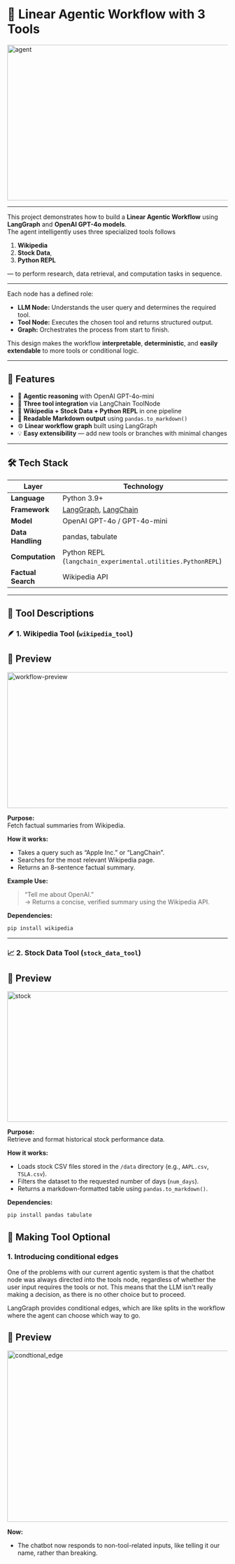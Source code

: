 # 🤖 Linear Agentic Workflow with 3 Tools

<img width="866" height="356" alt="agent" src="https://github.com/user-attachments/assets/3e506067-bee6-46d0-a8fd-91fc90256098" />

---

This project demonstrates how to build a **Linear Agentic Workflow** using **LangGraph** and **OpenAI GPT-4o models**.  
The agent intelligently uses three specialized tools follows

  1) **Wikipedia**
  2) **Stock Data**,
  3) **Python REPL** 
  
  — to perform research, data retrieval, and computation tasks in sequence.

---


Each node has a defined role:
- **LLM Node:** Understands the user query and determines the required tool.
- **Tool Node:** Executes the chosen tool and returns structured output.
- **Graph:** Orchestrates the process from start to finish.

This design makes the workflow **interpretable**, **deterministic**, and **easily extendable** to more tools or conditional logic.

---



## 🚀 Features

- 🧠 **Agentic reasoning** with OpenAI GPT-4o-mini  
- 🧩 **Three tool integration** via LangChain ToolNode  
- 🔗 **Wikipedia + Stock Data + Python REPL** in one pipeline  
- 🧾 **Readable Markdown output** using `pandas.to_markdown()`  
- ⚙️ **Linear workflow graph** built using LangGraph  
- 💡 **Easy extensibility** — add new tools or branches with minimal changes  

---

## 🛠️ Tech Stack

| Layer | Technology |
|-------|-------------|
| **Language** | Python 3.9+ |
| **Framework** | [LangGraph](https://github.com/langchain-ai/langgraph), [LangChain](https://www.langchain.com/) |
| **Model** | OpenAI GPT-4o / GPT-4o-mini |
| **Data Handling** | pandas, tabulate |
| **Computation** | Python REPL (`langchain_experimental.utilities.PythonREPL`) |
| **Factual Search** | Wikipedia API |

---

## 🧩 Tool Descriptions

### 🪶 1. Wikipedia Tool (`wikipedia_tool`)

## 📸 Preview

<img width="1005" height="311" alt="workflow-preview" src="https://github.com/user-attachments/assets/03bdb352-60c9-4381-b821-c00a4be5feb5" />

**Purpose:**  
Fetch factual summaries from Wikipedia.

**How it works:**
- Takes a query such as “Apple Inc.” or “LangChain”.
- Searches for the most relevant Wikipedia page.
- Returns an 8-sentence factual summary.

**Example Use:**
> “Tell me about OpenAI.”  
→ Returns a concise, verified summary using the Wikipedia API.

**Dependencies:**
```bash
pip install wikipedia
```
---

### 📈 2. Stock Data Tool (`stock_data_tool`)

## 📸 Preview

<img width="1037" height="299" alt="stock" src="https://github.com/user-attachments/assets/80eeee34-ad6b-42ad-8c78-79f582bb0226" />

**Purpose:**  
Retrieve and format historical stock performance data.

**How it works:**
- Loads stock CSV files stored in the `/data` directory (e.g., `AAPL.csv`, `TSLA.csv`).
- Filters the dataset to the requested number of days (`num_days`).
- Returns a markdown-formatted table using `pandas.to_markdown()`.

**Dependencies:**  
```bash
pip install pandas tabulate
```

## 🧩 Making Tool Optional

###  1. Introducing conditional edges

One of the problems with our current agentic system is that the chatbot node was always directed into the tools node, regardless of whether the user input requires the tools or not. This means that the LLM isn't really making a decision, as there is no other choice but to proceed.

LangGraph provides conditional edges, which are like splits in the workflow where the agent can choose which way to go.

## 📸 Preview

<img width="1134" height="392" alt="condtional_edge" src="https://github.com/user-attachments/assets/22278818-58f2-4307-95b4-caf01ab6da96" />

**Now:**
- The chatbot now responds to non-tool-related inputs, like telling it our name, rather than breaking.
